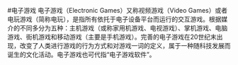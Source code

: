 #电子游戏
电子游戏（Electronic Games）又称视频游戏（Video Games）或者电玩游戏（简称电玩），是指所有依托于电子设备平台而运行的交互游戏。根据媒介的不同多分为五种：主机游戏（或称家用机游戏、电视游戏）、掌机游戏、电脑游戏、街机游戏和移动游戏（主要是手机游戏）。完善的电子游戏在20世纪末出现，改变了人类进行游戏的行为方式和对游戏一词的定义，属于一种随科技发展而诞生的文化活动。电子游戏也可代指“电子游戏软件”。